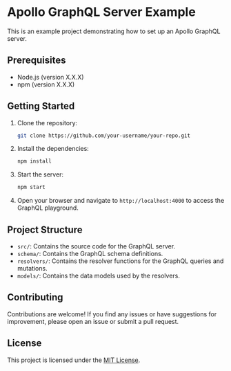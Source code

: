 # Apollo GraphQL Server Example

This is an example project demonstrating how to set up an Apollo GraphQL server.

## Prerequisites

- Node.js (version X.X.X)
- npm (version X.X.X)

## Getting Started

1. Clone the repository:

    ```bash
    git clone https://github.com/your-username/your-repo.git
    ```

2. Install the dependencies:

    ```bash
    npm install
    ```

3. Start the server:

    ```bash
    npm start
    ```

4. Open your browser and navigate to `http://localhost:4000` to access the GraphQL playground.

## Project Structure

- `src/`: Contains the source code for the GraphQL server.
- `schema/`: Contains the GraphQL schema definitions.
- `resolvers/`: Contains the resolver functions for the GraphQL queries and mutations.
- `models/`: Contains the data models used by the resolvers.

## Contributing

Contributions are welcome! If you find any issues or have suggestions for improvement, please open an issue or submit a pull request.

## License

This project is licensed under the [MIT License](LICENSE).